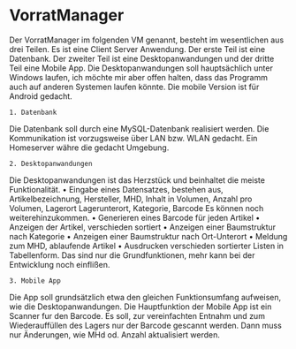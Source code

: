 # VorratManager

Der VorratManager im folgenden VM genannt, besteht im wesentlichen aus drei Teilen. Es ist eine Client Server Anwendung. Der erste Teil ist eine Datenbank. Der zweiter Teil ist eine Desktopanwandungen und der dritte Teil eine Mobile App. Die Desktopanwandungen soll hauptsächlich unter Windows laufen, ich möchte mir aber offen halten, dass das Programm auch auf anderen Systemen laufen könnte. Die mobile Version ist für Android gedacht.

	1. Datenbank
Die Datenbank soll durch eine MySQL-Datenbank realisiert werden. Die Kommunikation ist vorzugsweise über LAN bzw. WLAN gedacht.
Ein Homeserver währe die gedacht Umgebung. 
	 
	2. Desktopanwandungen
Die Desktopanwandungen ist das Herzstück und beinhaltet die meiste Funktionalität.
	• Eingabe eines Datensatzes, bestehen aus, Artikelbezeichnung, Hersteller, MHD, Inhalt in Volumen, Anzahl pro Volumen, Lagerort Lagerunterort, Kategorie, Barcode
	Es können noch weiterehinzukommen.
	• Generieren eines Barcode für jeden Artikel 
	• Anzeigen der Artikel, verschieden sortiert
	• Anzeigen einer Baumstruktur nach Kategorie
	• Anzeigen einer Baumstruktur nach Ort-Unterort 
	• Meldung zum MHD, ablaufende Artikel
	• Ausdrucken verschieden sortierter Listen in Tabellenform. 
Das sind nur die Grundfunktionen, mehr kann bei der Entwicklung noch einflißen. 

	3. Mobile App 
Die App soll grundsätzlich etwa den gleichen Funktionsumfang aufweisen, wie die Desktopanwandungen.
Die Hauptfunktion der Mobile App ist ein Scanner fur den Barcode. Es soll, zur vereinfachten Entnahm und zum Wiederauffüllen des Lagers nur der Barcode gescannt werden. Dann muss nur Änderungen, wie MHd od. Anzahl aktualisiert werden.
